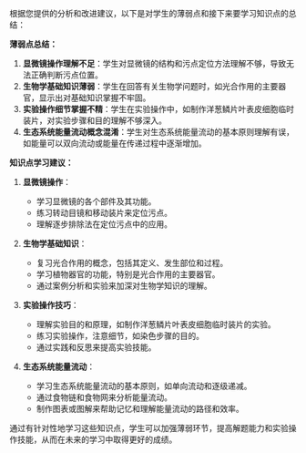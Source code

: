 根据您提供的分析和改进建议，以下是对学生的薄弱点和接下来要学习知识点的总结：

**薄弱点总结：**
1. **显微镜操作理解不足**：学生对显微镜的结构和污点定位方法理解不够，导致无法正确判断污点位置。
2. **生物学基础知识薄弱**：学生在回答有关生物学问题时，如光合作用的主要器官，显示出对基础知识掌握不牢固。
3. **实验操作细节掌握不精**：学生在实验操作中，如制作洋葱鳞片叶表皮细胞临时装片，对实验步骤和目的理解不够深入。
4. **生态系统能量流动概念混淆**：学生对生态系统能量流动的基本原则理解有误，如能量可以双向流动或能量在传递过程中逐渐增加。

**知识点学习建议：**

1. **显微镜操作**：
   - 学习显微镜的各个部件及其功能。
   - 练习转动目镜和移动装片来定位污点。
   - 理解逐步排除法在定位污点中的应用。

2. **生物学基础知识**：
   - 复习光合作用的概念，包括其定义、发生部位和过程。
   - 学习植物器官的功能，特别是光合作用的主要器官。
   - 通过案例分析和实验来加深对生物学知识的理解。

3. **实验操作技巧**：
   - 理解实验目的和原理，如制作洋葱鳞片叶表皮细胞临时装片的实验。
   - 练习实验操作，注意细节，如染色步骤的目的。
   - 通过实践和反思来提高实验技能。

4. **生态系统能量流动**：
   - 学习生态系统能量流动的基本原则，如单向流动和逐级递减。
   - 通过食物链和食物网来分析能量流动。
   - 制作图表或图解来帮助记忆和理解能量流动的路径和效率。

通过有针对性地学习这些知识点，学生可以加强薄弱环节，提高解题能力和实验操作技能，从而在未来的学习中取得更好的成绩。